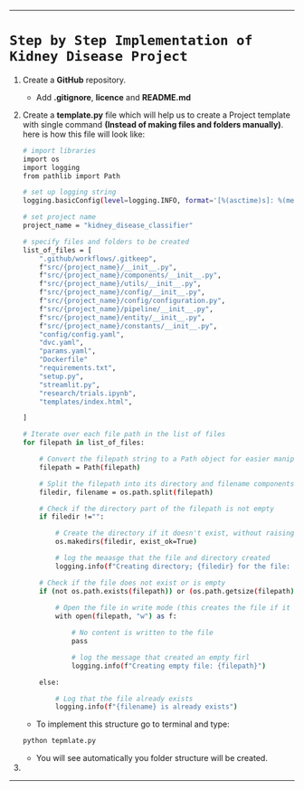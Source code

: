 

------

# **`Step by Step Implementation of Kidney Disease Project`**

1. Create a **GitHub** repository.
    - Add **.gitignore**, **licence** and **README.md**

2. Create a **template.py** file which will help us to create a Project template with single command **(Instead of making files and folders manually)**. here is how this file will look like:

    ```bash
    # import libraries
    import os
    import logging
    from pathlib import Path

    # set up logging string
    logging.basicConfig(level=logging.INFO, format='[%(asctime)s]: %(message)s')

    # set project name
    project_name = "kidney_disease_classifier"

    # specify files and folders to be created
    list_of_files = [
        ".github/workflows/.gitkeep",
        f"src/{project_name}/__init__.py",
        f"src/{project_name}/components/__init__.py",
        f"src/{project_name}/utils/__init__.py",
        f"src/{project_name}/config/__init__.py",
        f"src/{project_name}/config/configuration.py",
        f"src/{project_name}/pipeline/__init__.py",
        f"src/{project_name}/entity/__init__.py",
        f"src/{project_name}/constants/__init__.py",
        "config/config.yaml",
        "dvc.yaml",
        "params.yaml",
        "Dockerfile"
        "requirements.txt",
        "setup.py",
        "streamlit.py",
        "research/trials.ipynb",
        "templates/index.html",

    ]

    # Iterate over each file path in the list of files
    for filepath in list_of_files:

        # Convert the filepath string to a Path object for easier manipulation
        filepath = Path(filepath)

        # Split the filepath into its directory and filename components
        filedir, filename = os.path.split(filepath)

        # Check if the directory part of the filepath is not empty
        if filedir !="":

            # Create the directory if it doesn't exist, without raising an error if it does
            os.makedirs(filedir, exist_ok=True)

            # log the meaasge that the file and directory created
            logging.info(f"Creating directory; {filedir} for the file: {filename}")

        # Check if the file does not exist or is empty
        if (not os.path.exists(filepath)) or (os.path.getsize(filepath) == 0):
            
            # Open the file in write mode (this creates the file if it doesn't exist)
            with open(filepath, "w") as f:

                # No content is written to the file
                pass

                # log the message that created an empty firl    
                logging.info(f"Creating empty file: {filepath}")

        else:

            # Log that the file already exists
            logging.info(f"{filename} is already exists")
    ```
    - To implement this structure go to terminal and type:
    
    ```bash
    python tepmlate.py 
    ```

    - You will see automatically you folder structure will be created.
3. 







----